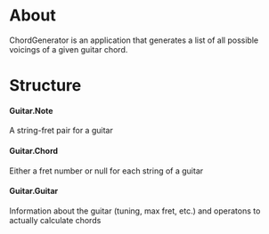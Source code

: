 
# About

ChordGenerator is an application that generates a list of all possible voicings of a given
guitar chord. 

# Structure

#### Guitar.Note

A string-fret pair for a guitar

#### Guitar.Chord

Either a fret number or null for each string of a guitar

#### Guitar.Guitar

Information about the guitar (tuning, max fret, etc.) and operatons to actually calculate chords



